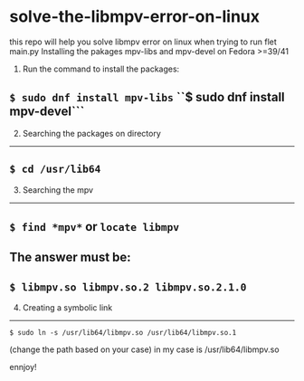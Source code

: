 # solve-the-libmpv-error-on-linux #
this repo will help you solve libmpv error on linux when trying to run flet main.py
Installing the pakages mpv-libs and mpv-devel on Fedora >=39/41 

1. Run the command to install the packages:

```$ sudo dnf install mpv-libs```
``$ sudo dnf install mpv-devel```
------------------------------------------------------

2. Searching the packages on directory
------------------------------------------------------
```$ cd /usr/lib64```
------------------------------------------------------

3. Searching the mpv
------------------------------------------------------
```$ find *mpv*``` or ```locate libmpv```
------------------------------------------------------

The answer must be:
------------------------------------------------------
```$ libmpv.so libmpv.so.2 libmpv.so.2.1.0```
------------------------------------------------------

4. Creating a symbolic link
------------------------------------------------------
```$ sudo ln -s /usr/lib64/libmpv.so /usr/lib64/libmpv.so.1``` 

(change the path based on your case) in my case is /usr/lib64/libmpv.so

ennjoy!
